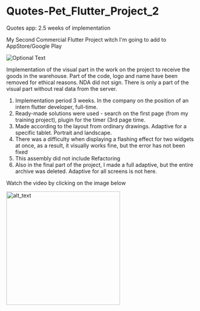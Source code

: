 # Quotes-Pet_Flutter_Project_2
Quotes app: 2.5 weeks of implementation 

My Second Сommercial Flutter Project witch I'm going to add to AppStore/Google Play

![Optional Text](/assets/images/markdown.jpeg)

Implementation of the visual part in the work on the project to receive the goods in the warehouse. Part of the code, logo and name have been removed for ethical reasons. NDA did not sign. There is only a part of the visual part without real data from the server.

1) Implementation period 3 weeks. In the company on the position of an intern flutter developer, full-time.
2) Ready-made solutions were used - search on the first page (from my training project), plugin for the timer (3rd page time.
3) Made according to the layout from ordinary drawings. Adaptive for a specific tablet. Portrait and landscape.
4) There was a difficulty when displaying a flashing effect for two widgets at once, as a result, it visually works fine, but the error has not been fixed
4) This assembly did not include Refactoring
5) Also in the final part of the project, I made a full adaptive, but the entire archive was deleted. Adaptive for all screens is not here.

Watch the video by clicking on the image below

[<img alt="alt_text" width="300px" src="/assets/images/screen_1.png" />](https://youtube.com/shorts/0yrAIc6i8g4)
